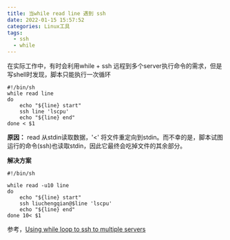 ```yaml
---
title: 当while read line 遇到 ssh
date: 2022-01-15 15:57:52
categories: Linux工具
tags:
  - ssh
  - while
---
```


在实际工作中，有时会利用while + ssh 远程到多个server执行命令的需求，但是写shell时发现，脚本只能执行一次循环

<!--more-->

```shell
#!/bin/sh
while read line
do
    echo "${line} start"
    ssh line 'lscpu'
    echo "${line} end"
done < $1
```

**原因：** read 从stdin读取数据，'<' 将文件重定向到stdin。而不幸的是，脚本试图运行的命令(ssh)也读取stdin，因此它最终会吃掉文件的其余部分。



**解决方案**

```shell
#!/bin/sh

while read -u10 line
do
    echo "${line} start"
    ssh liuchengqian@$line 'lscpu'
    echo "${line} end"
done 10< $1
```



参考，[Using while loop to ssh to multiple servers](https://unix.stackexchange.com/questions/107800/using-while-loop-to-ssh-to-multiple-servers)
